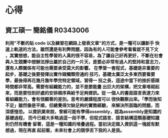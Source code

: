 心得
=======================
資工碩一     簡銘儀	R0343006
-----------------------
  
**利用"不斷的貼 code 以及練習在網路上發表文章"的方式，是一種可以讓新手
快速上軌道的方法，雖然還是有利弊問題，因為有的人可能會參考看看就不見下文
，其實想想，能自主性學習的人真的很不容易，為了讓自己好再更好，不斷在社會
與人生競賽中想辦法掙出屬於自己的一片天，是要必非常有過人的堅持和意志力，
還有人際關係有可能也需要承受莫大的影響。
在學習一套程式，基礎是非重要的起步，基礎之後要發揮出實作跟觸類旁通的
技巧，基礎太廣泛太多東西要看要學，最後得再花幾月幾年學完特定領域，習得一
技之長，這途中當下的挫折感跟時間都非常高。需要有組織能力的，並不是要能畫
出巨大的架構，把文章堆砌起來，而是要恰到好處的安排順序與給予足夠資訊。從
一個人的書面語言表達力來看組織能力，會有很顯著的差別。思考的嚴謹程度可以
很快觀察出來。「學而後知不足」雖然像是平順，但總覺得欠缺足夠的實務經驗，
來解決所面臨的問題，而深感惶恐。 
以資訊業來說，曾經可能有學得assembly，認為assembly是知識的基礎過程，
而今已經大多略過這一段不學，但程式語言、語言結構這類基礎知識則仍然有機會
留著，這是一種知識的堆疊過程。當初決定踏入資訊這一塊就有默想過，現在再直
起前衝，未來社會上的競爭丟下我的人是我。**
